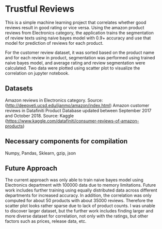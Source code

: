 # Trustful Reviews
This is a simple machine learning project that correlates whether good reviews result in good rating or vice versa.
Using the amazon product reviews from Electronics category, the application trains the segmentation of review texts using naive bayes model with 0.9+ accuracy and use that model for prediction of reviews for each product.

For the customer review dataset, it was sorted based on the product name and for each review in product, segmentation was performed using trained naive bayes model, and average rating and review segmentation were calculated. Two data were plotted using scatter plot to visualize the correlation on jupyter notebook.

## Datasets
Amazon reviews in Electronics category.
Source: (http://deepyeti.ucsd.edu/jianmo/amazon/index.html)
Amazon customer reviews in Datafiniti Product Database updated between September 2017 and October 2018.
Source: Kaggle (https://www.kaggle.com/datafiniti/consumer-reviews-of-amazon-products)



## Necessary components for compilation
Numpy, Pandas, Sklearn, gzip, json

## Future Approach
The current approach was only able to train naive bayes model using Electronics department with 100000 data due to memory limitations. Future work includes further training using equally distributed data across different departments for increased accuracy. In addition, the correlation was only computed for about 50 products with about 35000 reviews. Therefore the scatter plot looks rather sparse due to lack of product counts. I was unable to discover larger dataset, but the further work includes finding larger and more diverse dataset for correlation, not only with the ratings, but other factors such as prices, release data, etc.
